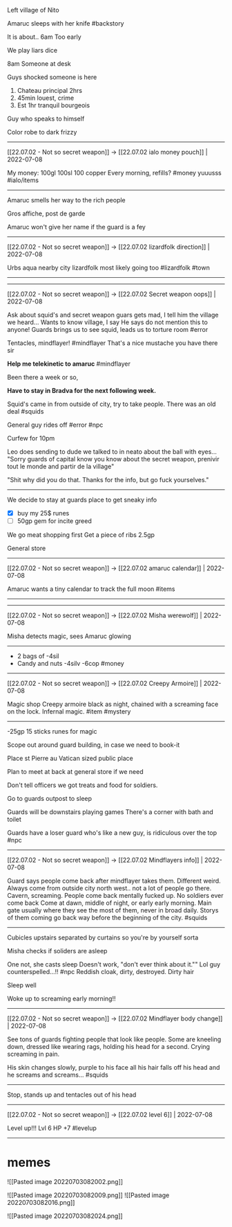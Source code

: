 Left village of Nito 

Amaruc sleeps with her knife
#backstory 

It is about.. 6am 
Too early

We play liars dice

8am
Someone at desk

Guys shocked someone is here

1. Chateau principal 2hrs
2. 45min louest, crime
3. Est 1hr tranquil bourgeois 

Guy who speaks to himself

Color robe to dark frizzy

***

[[22.07.02 - Not so secret weapon]] -> [[22.07.02 ialo money pouch]] | 2022-07-08

My money:
100gl
100sl
100 copper
Every morning, refills? #money yuuusss
#ialo/items

***

Amaruc smells her way to the rich people

Gros affiche, post de garde

Amaruc won't give her name if the guard is a fey 

***

[[22.07.02 - Not so secret weapon]] -> [[22.07.02 lizardfolk direction]] | 2022-07-08

Urbs aqua nearby city lizardfolk most likely going too #lizardfolk 
#town

***

***

[[22.07.02 - Not so secret weapon]] -> [[22.07.02 Secret weapon oops]] | 2022-07-08

Ask about squid's and secret weapon guars gets mad, I tell him the village we heard...
Wants to know village, I say
He says do not mention this to anyone!
Guards brings us to see squid, leads us to torture room
#error

Tentacles, mindflayer! #mindflayer
That's a nice mustache you have there sir

**Help me telekinetic to amaruc** #mindflayer 

Been there a week or so, 

**Have to stay in Bradva for the next following week.**

Squid's came in from outside of city, try to take people. There was an old deal #squids 

General guy rides off #error #npc 

Curfew for 10pm 

Leo does sending to dude we talked to in neato about the ball with eyes...
"Sorry guards of capital know you know about the secret weapon, prenivir tout le monde and partir de la village"

"Shit why did you do that. Thanks for the info, but go fuck yourselves."

***

We decide to stay at guards place to get sneaky info

- [x] buy my 25$ runes
- [ ] 50gp gem for incite greed

We go meat shopping first
Get a piece of ribs 2.5gp

General store

***

[[22.07.02 - Not so secret weapon]] -> [[22.07.02 amaruc calendar]] | 2022-07-08

Amaruc wants a tiny calendar to track the full moon #items

***

***

[[22.07.02 - Not so secret weapon]] -> [[22.07.02 Misha werewolf]] | 2022-07-08

Misha detects magic, sees Amaruc glowing

***

- 2 bags of -4sil
- Candy and nuts -4silv -6cop #money 

***

[[22.07.02 - Not so secret weapon]] -> [[22.07.02 Creepy Armoire]] | 2022-07-08

Magic shop
Creepy armoire black as night, chained with a screaming face on the lock. Infernal magic. #item #mystery

***

-25gp 15 sticks runes for magic

Scope out around guard building, in case we need to book-it

Place st Pierre au Vatican sized public place

Plan to meet at back at general store if we need

Don't tell officers we got treats and food for soldiers.

Go to guards outpost to sleep

Guards will be downstairs playing games
There's a corner with bath and toilet 

Guards have a loser guard who's like a new guy, is ridiculous over the top #npc 

***

[[22.07.02 - Not so secret weapon]] -> [[22.07.02 Mindflayers info]] | 2022-07-08

Guard says people come back after mindflayer takes them. Different weird.
Always come from outside city north west.. not a lot of people go there. Cavern, screaming. 
People come back mentally fucked up. No soldiers ever come back
Come at dawn, middle of night, or early early morning.
Main gate usually where they see the most of them, never in broad daily. 
Storys of them coming go back way before the beginning of the city. #squids

***

Cubicles upstairs separated by curtains so you're by yourself sorta 

Misha checks if soliders are asleep

One not, she casts sleep
Doesn't work,
"don't ever think about it."" Lol guy counterspelled...!!
#npc 
Reddish cloak, dirty, destroyed. Dirty hair

Sleep well

Woke up to screaming early morning!!

***

[[22.07.02 - Not so secret weapon]] -> [[22.07.02 Mindflayer body change]] | 2022-07-08

See tons of guards fighting people that look like people. Some are kneeling down, dressed like wearing rags, holding his head for a second. Crying screaming in pain.

His skin changes slowly, purple to his face all his hair falls off his head and he screams and screams... #squids

***

Stop, stands up and tentacles out of his head 

***

[[22.07.02 - Not so secret weapon]] -> [[22.07.02 level 6]] | 2022-07-08

Level up!!! Lvl 6 
HP +7 #levelup

***

# memes
![[Pasted image 20220703082002.png]]

![[Pasted image 20220703082009.png]]
![[Pasted image 20220703082016.png]]

![[Pasted image 20220703082024.png]]

